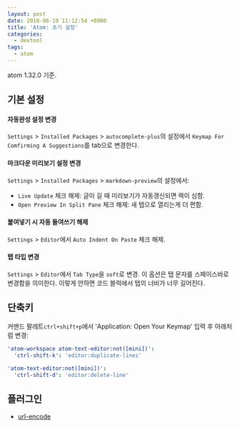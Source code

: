 ```yaml
---
layout: post
date: 2018-06-19 11:12:54 +0900
title: 'Atom: 초기 설정'
categories:
  - devtool
tags:
  - atom
---
```


atom 1.32.0 기준.

## 기본 설정

#### 자동완성 설정 변경

`Settings` > `Installed Packages` > `autocomplete-plus`의 설정에서 `Keymap For Comfirming A Suggestions`를 tab으로 변경한다.

#### 마크다운 미리보기 설정 변경

`Settings` > `Installed Packages` > `markdown-preview`의 설정에서:

- `Live Update` 체크 해제: 글이 길 때 미리보기가 자동갱신되면 렉이 심함.
- `Open Preview In Split Pane` 체크 해제: 새 탭으로 열리는게 더 편함.

#### 붙여넣기 시 자동 들여쓰기 해제

`Settings` > `Editor`에서
`Auto Indent On Paste` 체크 해제.

#### 탭 타입 변경

`Settings` > `Editor`에서 `Tab Type`을 `soft`로 변경. 이 옵션은 탭 문자를 스페이스바로 변경함을 의미한다. 이렇게 안하면 코드 블럭에서 탭의 너비가 너무 길어진다.

## 단축키

커맨드 팔레트`ctrl+shift+p`에서 'Application: Open Your Keymap' 입력 후 아래처럼 변경:

```yml
'atom-workspace atom-text-editor:not([mini])':
  'ctrl-shift-k': 'editor:duplicate-lines'

'atom-text-editor:not([mini])':
  'ctrl-shift-d': 'editor:delete-line'
```

## 플러그인

- [url-encode](https://atom.io/packages/url-encode)
